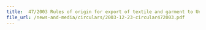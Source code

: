 ```yaml
---
title:  47/2003 Rules of origin for export of textile and garment to United States under the United States-Singapore Free Trade Agreement (USSFTA)
file_url: /news-and-media/circulars/2003-12-23-circular472003.pdf
---
```

